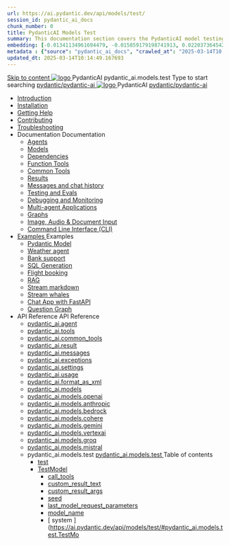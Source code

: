 ```yaml
---
url: https://ai.pydantic.dev/api/models/test/
session_id: pydantic_ai_docs
chunk_number: 0
title: PydanticAI Models Test
summary: This documentation section covers the PydanticAI model testing API. It serves as a guide for users to navigate various models and their functionalities within the PydanticAI framework.
embedding: [-0.01341134961694479, -0.015859179198741913, 0.022037364542484283, -0.027139881625771523, -0.010074025951325893, 0.005630008410662413, -0.041261445730924606, 0.0063264332711696625, 0.006178184412419796, 0.019651591777801514, 0.0063540143892169, -0.0751311406493187, -0.01122554112225771, -0.02457483299076557, 0.003609687089920044, -0.00032063122489489615, -0.02122371830046177, 0.015817807987332344, 0.0011592714581638575, 0.05011500418186188, 0.051825039088726044, 0.023526746779680252, 0.010025759227573872, 0.006081650499254465, 0.017486467957496643, -0.011535828933119774, -0.010046444833278656, 0.04884627088904381, 0.005923058837652206, -0.044626351445913315, 0.03668297082185745, -0.018134625628590584, -0.052073270082473755, -0.0033355990890413523, 0.013652684167027473, 0.004223368130624294, -0.000884321634657681, 0.010860090143978596, -0.0037958601024001837, 0.028574103489518166, 0.004064776469022036, -0.030091067776083946, 0.03911011293530464, 0.016534918919205666, -0.07733763009309769, 0.003713116515427828, 0.026188330724835396, 0.006812551524490118, 0.0036751923616975546, 0.0011153139639645815, -0.06492610275745392, 0.032738860696554184, -0.028684427961707115, -0.011901279911398888, 7.557890057796612e-05, -0.0040958053432404995, -0.036351997405290604, 0.014562863856554031, -0.005133547354489565, -0.03058752976357937, -0.0019272350473329425, -0.006329881027340889, -0.006929771509021521, 0.05725853145122528, -0.038006868213415146, -0.024850644171237946, -0.0445987693965435, 0.014383586123585701, -0.052293919026851654, -0.02280963584780693, 0.03726217523217201, 0.0428059920668602, -0.03966173902153969, -0.02298891358077526, -0.016934845596551895, -0.03977206349372864, 0.031580451875925064, 0.09763737767934799, -0.020189424976706505, -0.05210085213184357, -0.008688071742653847, 0.04848771542310715, 0.007743416354060173, -0.0002144005848094821, -0.016203943639993668, -0.024092162027955055, -0.052983447909355164, -0.01449391059577465, -0.010563592426478863, -0.04953579977154732, -0.025029921904206276, -0.0032597507815808058, -0.01323207188397646, 0.006336776539683342, 0.08842526376247406, 0.001136861857958138, -0.005978221073746681, -0.014576653949916363, -0.006426415406167507, 0.017596794292330742, 0.025926310569047928, -0.029815256595611572, -0.06018213555216789, 0.05913405120372772, 0.033924851566553116, 0.003971689846366644, 0.01676935888826847, -0.016783148050308228, -0.015459251590073109, 0.022975124418735504, -0.09129370748996735, -0.03003590553998947, -0.026009052991867065, 0.010749765671789646, -0.0729246437549591, -0.001304934616200626, 0.002456448972225189, -0.01084629911929369, -0.0054024639539420605, -0.06724292039871216, -0.03596585988998413, 0.0048094685189425945, 0.04506764933466911, -0.0008550166385248303, 0.039744481444358826, -0.002527125645428896, -0.011356551200151443, -0.05317651852965355, -0.05852726474404335, -0.02024458721280098, 0.009936120361089706, 0.0066780936904251575, 0.04208888113498688, -0.010108502581715584, -0.015804016962647438, -0.012480484321713448, -0.03257337585091591, -0.011480666697025299, -0.0365726463496685, 0.03475228697061539, 0.02085137367248535, -0.030339298769831657, -0.02512645535171032, 0.032738860696554184, -0.03362146019935608, -0.0010791136883199215, -0.019403360784053802, -0.017886396497488022, -0.007309013046324253, 0.029401538893580437, 0.030394461005926132, 0.02945670112967491, -0.021389205008745193, -0.01919650286436081, -0.032049331814050674, 0.01033604796975851, 0.008646700531244278, 0.03475228697061539, 0.005709304474294186, -0.05441766977310181, 0.007591720204800367, 0.0528455413877964, -0.040434010326862335, 0.007515871897339821, -0.03398001566529274, 0.00215477985329926, -0.0483773909509182, -0.01999635621905327, -0.06415382772684097, -0.0499495193362236, 0.014383586123585701, -0.012556333094835281, -0.008522585034370422, -0.012997631914913654, 0.009998178109526634, -0.02356811985373497, -0.030422043055295944, -0.016548708081245422, -0.037979286164045334, -0.02849135920405388, -0.04186823219060898, 0.0008123519946821034, -0.06040278822183609, -0.02512645535171032, -0.014073297381401062, -0.026367608457803726, -0.0009119028109125793, 0.022657940164208412, -0.009350020438432693, 0.047549955546855927, 0.025788404047489166, 0.011763373389840126, 0.05582430958747864, 0.031497709453105927, 0.01868624985218048, -0.03025655634701252, 0.047522373497486115, -0.008832872845232487, 0.002963253064081073, 0.014576653949916363, -0.006453996524214745, 0.015086906030774117, 0.03535907343029976, 0.00690563814714551, 0.0038096506614238024, -0.03842058405280113, 0.007929589599370956, 0.019182711839675903, -0.03781379759311676, -0.018920689821243286, 0.03817235305905342, -0.068235844373703, 0.021568482741713524, 0.00489910738542676, -0.010598069056868553, 0.014935209415853024, -0.0836261436343193, 0.001966882962733507, 0.0012256387853994966, 0.04225436970591545, -0.017651956528425217, 0.044626351445913315, 0.03979964554309845, 0.01263218093663454, -0.023706024512648582, 0.025719450786709785, 0.027677714824676514, -0.05692755803465843, 0.024271439760923386, -0.006288509350270033, 0.005336958449333906, 0.013935391791164875, -0.00030511681688949466, 0.0037648312281817198, 0.006947009824216366, -0.06238863244652748, 0.007805474102497101, 0.00441988417878747, 0.0030253108125180006, -0.032738860696554184, -0.004213025327771902, 0.017514050006866455, 0.0026857175398617983, 0.02747085690498352, 0.01623152568936348, 0.012583914212882519, 0.002284066518768668, -0.05924437567591667, 0.032628536224365234, 0.03615892678499222, 0.07110428810119629, -0.024643784388899803, 0.015155859291553497, -0.03213207423686981, -0.001472145551815629, -0.021444369107484818, -0.020037727430462837, -0.010611859150230885, -0.02400941774249077, 0.0173899345099926, -0.023333679884672165, 0.03773105517029762, -0.010887671262025833, -0.010225722566246986, -0.025347106158733368, -0.01641080342233181, -0.01670040562748909, 0.012804563157260418, -0.028656847774982452, -0.05430734530091286, 0.03133222088217735, 0.047163818031549454, 0.06117505952715874, -0.017265819013118744, -0.039027370512485504, 0.01151514332741499, 0.004461255855858326, 0.025181617587804794, 0.032849185168743134, -8.710697147762403e-05, 0.008322621695697308, 0.01152893342077732, 0.032076913863420486, 0.0343385711312294, 8.848064680933021e-06, 0.02896024100482464, 0.007315908093005419, -0.029236052185297012, -0.00021709405700676143, -0.004068224225193262, 0.017734698951244354, 0.0030253108125180006, 0.02887749671936035, -0.057644668966531754, 0.022754473611712456, -0.011142796836793423, 0.06647064536809921, 0.007043544203042984, 0.028325872495770454, -0.018879318609833717, 0.046612195670604706, 0.003001177217811346, 0.007639986928552389, -0.011184168979525566, 0.007309013046324253, 0.009481031447649002, -0.001768643269315362, -0.015086906030774117, 0.041482094675302505, -0.0417027473449707, -0.014190517365932465, 0.03626925125718117, -0.01370095182210207, -0.04655703529715538, -0.015610948204994202, -0.040902890264987946, 0.04142693430185318, -0.023113029077649117, 0.05025291070342064, -0.006953905336558819, -0.059630513191223145, -0.048929017037153244, 0.018879318609833717, 0.038337841629981995, -0.04732930660247803, 0.0056610372848808765, 0.018369067460298538, -0.008481212891638279, -0.026009052991867065, -0.003609687089920044, 0.009205219335854053, -0.03618650883436203, -0.007364175282418728, -0.004326797556132078, 0.015997085720300674, -0.01559715811163187, -0.024312810972332954, 0.02223043143749237, -0.025029921904206276, 0.04832223057746887, -0.0590788908302784, -0.03351113572716713, -0.0399099700152874, -0.004909450188279152, -0.003916527610272169, 0.007371070794761181, 0.017555421218276024, 0.04178548976778984, 0.0058058383874595165, 0.0037613834720104933, 0.016976216807961464, -0.016093619167804718, 0.020258378237485886, 0.04084772989153862, -0.029649769887328148, -0.03557972237467766, -0.018741412088274956, 0.002523678122088313, 0.005778257269412279, 0.01569369249045849, -0.03615892678499222, -0.005471416749060154, 0.014273261651396751, 0.006047173868864775, -0.00430955970659852, 0.003919975366443396, -0.03138738498091698, -0.010935937985777855, -0.005933401640504599, -0.004054433666169643, 0.0030563396867364645, -0.012170196510851383, -0.014907628297805786, -0.005788600537925959, -0.024119742214679718, -0.01999635621905327, -0.02849135920405388, 0.01732098124921322, 0.008681177161633968, 0.033924851566553116, 0.0526248924434185, -0.008446736261248589, 0.01807946339249611, 0.011266912333667278, 0.059299539774656296, 0.01424567960202694, -0.002106512663885951, 0.019761916249990463, -0.00660569267347455, 0.05353507399559021, 0.04713623970746994, -0.03875156119465828, -0.012225358746945858, -0.004806020762771368, 0.02718125469982624, 0.0401306189596653, -0.003230445785447955, 0.022975124418735504, 0.0635470375418663, 0.00890872161835432, -0.017541632056236267, -0.013714741915464401, -0.0374552421271801, 0.001799672027118504, 0.0012704581022262573, 0.02700197696685791, 0.047412049025297165, 0.016755567863583565, 0.02624349296092987, -0.005974773317575455, 0.041592422872781754, -0.011363446712493896, 0.014838675037026405, -0.03569004684686661, -0.035221166908741, -0.05513478070497513, 0.03406275808811188, 0.024064579978585243, 0.03420066460967064, 0.026091797277331352, -0.03271128237247467, -0.08164029568433762, -0.044957324862480164, -0.0171692855656147, -0.09427247941493988, 0.05629318952560425, 0.07049749791622162, -0.028794752433896065, -0.004868078511208296, -0.04512281343340874, -0.020975487306714058, 0.019789498299360275, 0.04448844492435455, 0.0044647036120295525, 0.004947374574840069, -0.019293036311864853, -0.004026852548122406, 0.02035491168498993, -0.009701680392026901, 0.02229938469827175, 0.03469712659716606, -0.0457020178437233, -0.01810704544186592, 0.024464508518576622, -0.02082379162311554, -0.015321345999836922, -0.011232435703277588, -0.032876767218112946, -0.010749765671789646, -0.04316454753279686, 0.01741751655936241, -0.0005973049555905163, -0.02111339382827282, 0.001136861857958138, -0.013225176371634007, -0.04448844492435455, 0.06128538399934769, -0.009763738140463829, 0.06503642350435257, -0.008722548373043537, 0.0508321151137352, 0.013707847334444523, -0.03202174976468086, 0.04804641753435135, -0.017776072025299072, -0.021775342524051666, 0.029842838644981384, -0.011666839942336082, -0.001180819352157414, -0.002913262229412794, 0.02711230143904686, -0.04848771542310715, 0.004840497393161058, -0.01306658424437046, -0.006574664264917374, -0.017514050006866455, 0.014397376216948032, 0.023554328829050064, -0.02143057808279991, -0.022023573517799377, 0.025760823860764503, -0.028822334483265877, -0.00983269140124321, 0.028684427961707115, -0.01169442106038332, 0.08533617109060287, -0.024023208767175674, -0.04934273287653923, 0.0021875323727726936, 0.006929771509021521, -0.02800869010388851, 0.011611676774919033, 0.04675010219216347, -0.01743130572140217, 0.036351997405290604, 0.032297562807798386, -0.010604964569211006, 0.007846846245229244, -0.03061511181294918, 0.004988746251910925, -0.012108138762414455, -0.012363264337182045, 0.0027270892169326544, 0.05736885592341423, 0.01915512979030609, -0.024781690910458565, 0.019237874075770378, -0.004495732486248016, -0.0010946281254291534, 0.03908253461122513, -0.06111989542841911, 0.0007321941666305065, -0.0009653413435444236, 0.031470127403736115, 0.027429483830928802, 0.02631244622170925, 0.0038372317794710398, 0.032849185168743134, 0.010956624522805214, 0.004009614232927561, 0.03260095417499542, -0.0325457938015461, 0.0006697055650874972, 0.010756660252809525, -0.0061885276809334755, -0.030422043055295944, -0.02573324181139469, -0.04046159237623215, -0.010687707923352718, -0.013404454104602337, 0.009246590547263622, 0.00288223335519433, 0.020920325070619583, -0.039054952561855316, -0.06051311269402504, 0.006129917688667774, 0.024050788953900337, 0.010370523668825626, -0.0338972732424736, -0.003557972377166152, 0.005123204551637173, 0.02071346715092659, -0.02147194929420948, 0.007198688108474016, 0.010866985656321049, 0.024919597432017326, 0.002616764511913061, 0.00536798732355237, -0.00397513760253787, 0.005471416749060154, 0.07573792338371277, -0.014893838204443455, 0.018369067460298538, -0.03213207423686981, 0.023940464481711388, 0.022216640412807465, -0.022795846685767174, -0.016783148050308228, 0.029236052185297012, 0.00628161383792758, -0.008157134056091309, -0.015955712646245956, 0.01355615071952343, 0.02049281820654869, -0.017072750255465508, 0.05565882474184036, 0.02428523078560829, -0.016465965658426285, -0.012225358746945858, -0.011066948994994164, 0.0076813590712845325, -0.008708758279681206, -0.026919232681393623, -0.005509341135621071, -0.020810000598430634, 0.003678640117868781, 0.008757025003433228, -0.017803652212023735, -0.014893838204443455, 0.0036165823694318533, -0.027429483830928802, -0.02461620420217514, 0.005874791648238897, 0.03224240243434906, -0.036379579454660416, 0.01832769438624382, -0.002861547516658902, 0.0013187251752242446, 0.0011308284010738134, 0.024602413177490234, 0.02967735007405281, -0.03279402479529381, -0.007550348527729511, -0.029236052185297012, -0.006091993302106857, -0.011915070004761219, 0.0430266410112381, -0.02791215479373932, -0.030670274049043655, 0.026395190507173538, 0.006250584963709116, -0.02956702560186386, -0.003256303258240223, 0.0417027473449707, -0.009894749149680138, 0.005233529023826122, 0.0015074838884174824, 0.016893472522497177, -0.030532367527484894, 0.0006382457795552909, -0.002756394213065505, -0.010908356867730618, -0.010439476929605007, -0.04801883548498154, 0.014452538453042507, 0.028105223551392555, -0.04925999045372009, 0.008970779366791248, 0.06343671679496765, -0.04873594641685486, -0.00994301587343216, 0.007143525872379541, 0.013094165362417698, -0.0014376690378412604, 0.0013532016891986132, -0.01041189581155777, -0.004461255855858326, -0.03698636218905449, -0.03246305137872696, 0.020079100504517555, -0.031470127403736115, 0.031497709453105927, 0.036131348460912704, 0.022837217897176743, -0.023416422307491302, 0.008922511711716652, 0.005643798969686031, -0.024409344419836998, 0.00029865247779525816, -0.036820877343416214, 0.018162207677960396, 0.03770347312092781, 0.0017807099502533674, -0.021196138113737106, 0.025002339854836464, -0.029925581067800522, -0.003713116515427828, -0.0035441818181425333, 0.008143343962728977, -0.017720907926559448, -0.008391574025154114, -0.010804927907884121, -0.0010325704934075475, -0.002787423087283969, 0.02067209593951702, -0.01572127267718315, -0.012790773063898087, -0.028684427961707115, -0.02660204842686653, 0.02718125469982624, -0.05028049275279045, 0.012314997613430023, 0.02956702560186386, -0.040103036910295486, -0.024561041966080666, 0.027029557153582573, 0.024230066686868668, 0.030504785478115082, 0.016148781403899193, 0.001160133397206664, -0.012156405486166477, 0.010729079134762287, 0.020161842927336693, 0.03177351877093315, 0.011315179988741875, 0.01137034222483635, 0.01663145236670971, -0.06051311269402504, -0.03458680212497711, 0.03599344193935394, -0.01897585205733776, 0.0025495353620499372, -0.0909627377986908, 0.01790018565952778, 0.07755827903747559, -0.015817807987332344, 0.030642691999673843, 0.023471584543585777, 0.0011523761786520481, 0.039496250450611115, 0.0040958053432404995, -0.03533149138092995, -0.0014971409691497684, -0.007577929645776749, 0.015569576993584633, 0.005895477253943682, -0.014080192893743515, 0.03014623001217842, -0.013445825316011906, -0.10447751730680466, -0.019651591777801514, -0.0027339844964444637, -0.010170560330152512, -0.007467604707926512, -0.036351997405290604, 0.012797667644917965, 0.003349389648064971, 0.02227180451154709, 0.039275601506233215, -0.03599344193935394, -0.037179432809352875, 0.02599526382982731, -0.022382128983736038, 0.024064579978585243, -0.027139881625771523, 0.010342942550778389, 0.013838857412338257, 0.01212882436811924, -0.016934845596551895, -0.02028595842421055, -0.032987091690301895, 0.01904480531811714, -0.011004891246557236, 0.00895009282976389, 0.007205583620816469, -0.03651748225092888, -0.0076330918818712234, 0.026491723954677582, -0.019237874075770378, -0.018162207677960396, 0.017583003267645836, -0.001709171338006854, -0.008825978264212608, -0.01991361193358898, 0.0027443275321274996, -0.022754473611712456, -0.06073376163840294, 0.03546939790248871, -0.018631087616086006, 0.012087452225387096, -0.019251665100455284, -0.001980673521757126, -0.01641080342233181, -0.01565231941640377, -0.031111571937799454, -0.032656118273735046, 0.0007908041588962078, 0.06531223654747009, -0.015776434913277626, -0.02057556062936783, 0.008819082751870155, 0.011253122240304947, -0.0016005703946575522, -0.020272167399525642, 0.010639440268278122, -0.022575195878744125, 0.005750676151365042, 0.000880443025380373, -0.026477932929992676, 0.030118649825453758, -0.00034885885543189943, 0.004450913053005934, -0.018355276435613632, 0.04308180510997772, -0.013921600766479969, -0.025347106158733368, 0.03704152628779411, 0.008122657425701618, -0.02158227376639843, 0.007246955297887325, -0.019541267305612564, -0.017982929944992065, -0.010032654739916325, 0.019899822771549225, 0.02035491168498993, -0.024464508518576622, 0.01790018565952778, -0.012411531060934067, 0.021278880536556244, -0.003926870878785849, -0.0016677995445206761, -0.007295222487300634, 0.00756413908675313, -0.0005072351777926087, 0.012749400921165943, -0.00968789029866457, -0.020272167399525642, -0.027029557153582573, -0.04197855666279793, -0.0267537459731102, -0.03533149138092995, 0.010956624522805214, 0.014176727272570133, 0.0018720726948231459, 0.018782785162329674, -0.037179432809352875, 0.005299034528434277, -0.08721169084310532, -0.016755567863583565, -0.0008886311552487314, -0.009253486059606075, 0.05408669635653496, -0.022189060226082802, 0.006919428706169128, 0.03494535759091377, -0.013790590688586235, -0.01431463286280632, 0.01066702138632536, 0.009184533730149269, -0.017734698951244354, -0.004668114706873894, 0.03541423752903938, -0.032297562807798386, 0.039054952561855316, -0.008432946167886257, 0.03930318355560303, -0.005412806756794453, -0.0029425672255456448, 0.010074025951325893, -0.0016945188399404287, 0.03604860231280327, -0.056375935673713684, -0.009612041525542736, -0.010349838063120842, 0.02180292271077633, 0.029815256595611572, -0.001307520316913724, -0.03513842448592186, -0.03243546932935715, -0.019610220566391945, 0.033924851566553116, -0.023292306810617447, 0.039385925978422165, 0.0020789315458387136, 0.025926310569047928, 0.0030580635648220778, -0.01897585205733776, 0.01263218093663454, -0.008412260562181473, 0.022575195878744125, 0.01977570727467537, 0.021995991468429565, -0.012839039787650108, -0.009432763792574406, -0.0006830652127973735, 0.0033717993646860123, 0.005895477253943682, 0.020396282896399498, 0.031470127403736115, -0.004547447431832552, 0.040654659271240234, 0.014176727272570133, 0.021127184852957726, -0.04790851101279259, 0.005802391096949577, -0.0077778929844498634, 0.006684988737106323, -0.006347119342535734, -0.001794500625692308, -0.022575195878744125, -0.013218280859291553, -0.04515039175748825, -0.004709486849606037, -0.04051675647497177, 0.017072750255465508, -0.0007860636687837541, -0.011301388964056969, -0.009763738140463829, 0.03668297082185745, -0.010308466851711273, -0.016203943639993668, -0.008853559382259846, 0.005902372766286135, 0.0042406064458191395, 0.008412260562181473, 0.0048818690702319145, -0.03778621926903725, 0.03979964554309845, -0.026326237246394157, -0.011921965517103672, 0.034614380449056625, -0.027567390352487564, 0.01612120121717453, -0.00430955970659852, -0.030697854235768318, 0.027636343613266945, -0.0007546038832515478, 0.026836488395929337, -0.017720907926559448, 6.318891973933205e-05, 0.011211750097572803, -0.04390924051403999, 0.014107774011790752, -0.02526436187326908, -0.0002579271385911852, 0.01999635621905327, 0.011142796836793423, 0.033924851566553116, 0.025222990661859512, -0.010349838063120842, 0.026905441656708717, -0.004581923596560955, 0.0289878211915493, -0.0012109862873330712, -0.03072543628513813, -0.017196865752339363, 0.02602284401655197, 0.015638530254364014, 0.020810000598430634, 0.013425139710307121, -0.020382491871714592, -0.033924851566553116, -0.02078242041170597, 0.07551727443933487, 0.006736703682690859, -0.04669493809342384, 0.0011230711825191975, 0.009460344910621643, 0.009805110283195972, -0.009212114848196507, 0.03607618436217308, -0.01641080342233181, -0.00822608731687069, -0.00660569267347455, 0.002844309201464057, -0.025222990661859512, 0.012377055361866951, 0.023471584543585777, 0.019458523020148277, -0.03814477473497391, 0.021085813641548157, -0.015335137024521828, -0.008301935158669949, 0.044405702501535416, -0.02700197696685791, 0.012680447660386562, -0.0041751014068722725, 0.008681177161633968, -0.008701862767338753, -0.005309377331286669, -0.012797667644917965, -0.053921207785606384, -0.007998542860150337, -0.0021927040070295334, -0.023981837555766106, 0.0127080287784338, -0.01799672096967697, 0.03541423752903938, -0.007371070794761181, -0.008177820593118668, 0.03712426871061325, -0.020920325070619583, 0.020258378237485886, -0.02082379162311554, -0.06211281940340996, -0.011611676774919033, -0.0029529102612286806, -0.028794752433896065, 0.04109596088528633, -0.003489019349217415, -0.025071293115615845, 0.02100306935608387, -0.009060418233275414, -0.022354546934366226, -0.0010429134126752615, -0.006319538224488497, 0.014004345051944256, 0.0010110227158293128, 0.0325457938015461, 0.031497709453105927, 0.01623152568936348, 0.030311718583106995, 0.0862739309668541, 0.03359387814998627, -0.005174919031560421, -0.026036635041236877, 0.024133533239364624, -0.008577747270464897, 0.0006809104233980179, 0.0008313140133395791, 0.00317700719460845, 0.05582430958747864, 0.0023581909481436014, -0.009232800453901291, 0.02280963584780693, -0.011425504460930824, 0.037179432809352875, 0.03398001566529274, -0.009212114848196507, -0.00529558677226305, 0.04189581423997879, -0.0036751923616975546, 0.00041113197221420705, 0.0508321151137352, 0.003330427687615156, -0.00012217601761221886, 0.0005473140627145767, 0.011846117675304413, 0.029153307899832726, 0.0032166552264243364, -0.008322621695697308, -0.008929407224059105, 0.01699000783264637, 0.00259435479529202, -0.029594607651233673, 0.0171692855656147, 0.016659032553434372, 0.0030201394110918045, -0.0014583549927920103, 0.016548708081245422, 0.003509705187752843, -0.014576653949916363, 0.005350749008357525, -0.03315258026123047, -0.014397376216948032, -0.025760823860764503, -0.002315095392987132, -0.03709668666124344, -0.023623282089829445, -0.02472652867436409, 0.01405950728803873, 0.007419337518513203, 0.017803652212023735, 0.008557061664760113, 0.01352167408913374, 0.01857592537999153, 0.010860090143978596, -0.018272532150149345, 0.02082379162311554, -0.034614380449056625, -0.0014316356973722577, 0.05441766977310181, -0.0023426765110343695, 0.0211823470890522, 0.0022530376445502043, 0.011356551200151443, -0.021927038207650185, -0.0038406795356422663, 0.029953163117170334, 0.002439210657030344, -0.015211021527647972, 0.020092889666557312, 0.02942912094295025, 0.04779818654060364, 0.047191400080919266, 0.005281796213239431, -0.016493545845150948, -0.00950861256569624, 0.013121746480464935, 0.021058231592178345, -0.015155859291553497, 0.015845388174057007, -0.028546523302793503, 0.030863340944051743, 0.0018393200589343905, 0.00583686726167798, 0.02020321600139141, -0.009536193683743477, 0.04048917442560196, 0.010032654739916325, 0.004550894722342491, -0.007867531850934029, -0.031608033925294876, 0.012928678654134274, 0.0024667917750775814, 0.03409034013748169, 0.01879657432436943, -0.02686407044529915, 0.029346376657485962, 0.0030925399623811245, 0.012901097536087036, -0.02588493749499321, -0.010398105718195438, -0.006436758209019899, -0.020685885101556778, 0.01117037795484066, -0.011080739088356495, -0.04424021393060684, 0.007357280235737562, 0.0071917930617928505, -0.01183922216296196, 0.016176363453269005, -0.02862926572561264, -0.017252027988433838, -0.025222990661859512, 0.0022357995621860027, -0.00413028197363019, 0.011522038839757442, 0.02125130034983158, -0.00441988417878747, -0.020547980442643166, -0.012377055361866951, 0.015431670472025871, 0.007398651912808418, 0.009556879289448261, 0.027953527867794037, -0.03864123299717903, 0.02829829230904579, 0.017445096746087074, -0.0007408132660202682, 0.006547082681208849, 0.006640169303864241, -0.002023769076913595, 0.0021185795776546, -0.09167984873056412, 0.030890922993421555, 0.024740319699048996, -0.039634156972169876, -0.016576290130615234, 0.015293764881789684, 0.01732098124921322, -0.008281249552965164, 0.010777346789836884, -0.043219711631536484, -0.005247319582849741, -0.03191142529249191, 0.002170294290408492, 0.005767914466559887, 0.01699000783264637, 0.022616568952798843, -0.00544038787484169, 0.004082014784216881, -0.03155286982655525, -5.650909952237271e-05, 0.0067815231159329414, 0.008315726183354855, -0.022464871406555176, 0.03406275808811188, 0.004213025327771902, 0.006636721547693014, 0.02733295038342476, -0.04341277852654457, -0.01205297652631998, -0.06498125940561295, -0.031497709453105927, -0.0023909437004476786, -0.04250260069966316, -0.008536375127732754, -0.006195422727614641, -0.024243857711553574, -0.017831234261393547, 0.020396282896399498, -0.006278166547417641, 0.012687343172729015, 0.004771544132381678, 0.0003324825083836913, -0.014162936247885227, 0.08688072115182877, -0.004192339722067118, -0.022133897989988327, 0.01991361193358898, 0.0020427312701940536, 0.010018863715231419, 0.008088181726634502, 0.022864799946546555, -0.01850697211921215, -0.011901279911398888, -0.021016860380768776, 0.03036688081920147, 0.022947542369365692, 5.871774919796735e-05, 0.009901643730700016, -0.009880958124995232, 0.005767914466559887, -0.01180474553257227, 0.035193588584661484, -0.00047146581346169114, 0.021858086809515953, 0.033814527094364166, -0.0275398101657629, -0.01770711876451969, 0.011956442147493362, -0.006850475911051035, 0.010322256945073605, -0.03174594044685364, 0.03306983783841133, 0.03817235305905342, 0.004099253099411726, -0.032297562807798386, -0.013831961899995804, 0.005616217851638794, -0.02287858910858631, 0.00866049062460661, 0.010604964569211006, 0.017307190224528313, -0.008860453963279724, -0.0041682058945298195, 0.03552456200122833, 0.007246955297887325, -0.0035510770976543427, -0.002068588510155678, 0.0026340028271079063, 0.02057556062936783, 0.011115215718746185, -0.030311718583106995, 0.0013066584942862391, 0.0254160575568676, -0.03370420262217522, 0.023802559822797775, -0.01712791435420513, -0.008943198248744011, -0.00024155080609489232, -0.027126092463731766, -0.0014574930537492037, 0.04164758324623108, 0.039385925978422165, 0.011825431138277054, -0.024878226220607758, 0.01030157133936882, -0.00668843649327755, 0.03047720529139042, -0.007474500220268965, -0.06012697517871857, 0.004850840196013451, -0.007115944754332304, -0.0012368436437100172, 0.04109596088528633, -0.015348927117884159, 0.016603870317339897, 0.01790018565952778, -0.001286834478378296, 0.010742870159447193, 0.023540537804365158, 0.0008459665114060044, -0.0012256387853994966, 0.00866049062460661, 0.034504055976867676, 0.0091983238235116, -0.006764284800738096, -0.009736157022416592, 0.034972935914993286, -0.026119379326701164, -0.038117192685604095, 0.009563774801790714, -0.009963701479136944, -0.02577461302280426, -0.0003818269760813564, 0.0012799391988664865, -0.002170294290408492, -0.016755567863583565, 0.033786945044994354, 0.01277698203921318, 0.028463779017329216, -0.020161842927336693, 0.019251665100455284, 0.015142068266868591, 0.02111339382827282, 0.018603507429361343, 0.01023261807858944, -0.046032991260290146, 0.022354546934366226, -0.018203578889369965, 0.004316454753279686, -0.023361260071396828, -0.007508976384997368, -0.01745888777077198, 0.02780183032155037, 0.017583003267645836, 0.006791865918785334, 0.022906171157956123, 0.005988563876599073, -0.01872762106359005, -0.00058394530788064, -0.031111571937799454, 0.007853741757571697, -0.04457118734717369, -0.024202486500144005, 0.0035183243453502655, -0.015183440409600735, -0.017445096746087074, -0.00977752823382616, -0.006009249947965145, 0.023774977773427963, 0.013342396356165409, -0.02486443519592285, -0.019072387367486954, -0.004099253099411726, -0.010294675827026367, -0.005181814543902874, 0.005161128472536802, -0.026684792712330818, -0.0073021175339818, -0.00995680596679449, -0.000564552319701761, -0.024202486500144005, -0.033786945044994354, 0.030753016471862793, 0.007150421384721994, 0.03295950964093208, 0.005009431857615709, -0.0365726463496685, -0.0028270711190998554, -0.023733606562018394, 0.008329516276717186, 0.006567768752574921, -0.019361989572644234, 0.00025706522865220904, -0.003027034690603614, -0.0032183791045099497, 0.01399055402725935, 0.022768264636397362, 0.014921419322490692, -0.03831025958061218, 0.011328970082104206, -0.039606574922800064, -0.018810365349054337, -6.211152503965423e-05, 0.01030157133936882, 0.0010532563319429755, -0.015017952769994736, 0.012928678654134274, 0.014755931682884693, 0.006071307696402073, 0.009708575904369354, 0.006791865918785334, 0.013728532940149307, -0.0012290864251554012, -0.00016710316413082182, -0.023113029077649117, 0.004850840196013451, 0.015514414757490158, 0.025650497525930405, -0.020092889666557312, 0.007295222487300634, -0.006360909901559353, -0.0009093170519918203, -0.01714170351624489, 0.007612405810505152, -0.0029460149817168713, 0.0046095047146081924, -0.013245861977338791, -0.006947009824216366, 0.00930864829570055, -0.027484646067023277, -0.002840861678123474, -0.01424567960202694, -0.031690776348114014, -0.0017910529859364033, -0.0028063852805644274, 0.029649769887328148, 0.00822608731687069, -0.002315095392987132, 0.04804641753435135, 0.0024685156531631947, -0.006350567098706961, 0.017293401062488556, 0.0022599329240620136, -0.016245314851403236, 0.024243857711553574, 0.0005835143383592367, -0.013238966464996338, -0.02216147817671299, 0.02316819131374359, 0.007502081338316202, 0.017941558733582497, -0.013783695176243782, -0.0024771348107606173, -0.008005437441170216, -0.0003266646235715598, -0.017982929944992065, 0.000594288285356015, 0.02751222811639309, -0.006322985980659723, 0.005309377331286669, -0.004619847983121872, 0.006926324218511581, -0.02646414376795292, -0.010977310128509998, 0.012970050796866417, 0.01634185016155243, -0.01959642954170704, 0.025181617587804794, 0.0026288314256817102, 0.029153307899832726, 0.0033942090813070536, -0.0013575112679973245, 0.027084719389677048, 0.018189789727330208, 0.0038510223384946585, -0.01102557685226202, -0.021706389263272285, -0.021775342524051666, -0.016548708081245422, -0.01645217463374138, 0.01073597464710474, 0.030173812061548233, -0.014356005005538464, -0.02334746904671192, 0.020768629387021065, -0.02660204842686653, 0.025360895320773125, -0.028243130072951317, -0.0024150770623236895, 0.008936302736401558, 0.011908174492418766, -0.019224083051085472, 0.005030117928981781, 0.014114669524133205, 0.0105911735445261, -0.00793648511171341, -0.03993754833936691, -0.005923058837652206, -0.031939007341861725, 0.000587823917157948, -0.006043726112693548, -0.011439294554293156, 0.0027598419692367315, -0.043467942625284195, 0.0007076296606101096, 0.0318838469684124, -0.008329516276717186, 0.022533824667334557, 0.02508508414030075, -0.03511084243655205, -0.014618026092648506, -0.06156119704246521, -0.00617128936573863, 0.011046263389289379, 0.017196865752339363, 0.014535282738506794, 0.0021771895699203014, 0.00044647036702372134, 0.009549983777105808, 0.018920689821243286, -0.009929224848747253, -0.004147520288825035, -0.040075454860925674, 0.0076261963695287704, -0.010260199196636677, -0.0038717081770300865, -0.010094712488353252, 0.0012394293444231153, 0.009915434755384922, -0.007584824692457914, -0.006988381966948509, 0.02169259823858738, 0.009094894863665104, 0.030863340944051743, 0.00583686726167798, 0.02280963584780693, -0.013983658514916897, 0.020547980442643166, 0.037069108337163925, 0.005981668829917908, -0.0004904278903268278, -0.010287780314683914, -0.012639076448976994, -0.0076330918818712234, -0.028794752433896065, 0.034972935914993286, 0.014411167241632938, 0.009177638217806816, 0.03094608522951603, 0.01391470618546009, 0.031939007341861725, -0.04652945324778557, 0.03364904224872589, 0.0011558238184079528, 0.002170294290408492, 0.009660308249294758, -0.015500623732805252, 0.012301206588745117, 0.035441815853118896, -0.01966538280248642, 0.017762281000614166, -0.013983658514916897, 0.003251131623983383, -0.0045853713527321815, -0.020410073921084404, -0.0016703852452337742, 0.0024461059365421534, 0.026629630476236343, 0.024919597432017326, -0.02840861678123474, 0.00617128936573863, 0.011315179988741875, -0.007929589599370956, 0.015748854726552963, -0.0004697419935837388, 0.03690361976623535, -0.022175269201397896, 0.014507701620459557, -0.002970148343592882, -0.027705296874046326, 0.006522949319332838, 0.02822933904826641, 0.005705856718122959, -0.03748282417654991, 0.0009937844006344676, 0.011004891246557236, -0.014673188328742981, -0.01541788037866354, 0.005247319582849741, 0.007281431928277016, -0.0038613653741776943, -0.004226815886795521, -0.020479027181863785, 0.005130099598318338, 0.021568482741713524, 0.03524874895811081, -0.01703137904405594, -0.0059575350023806095, 0.005881686694920063, -0.021030651405453682, 0.01180474553257227, -0.0236370712518692, -0.001672971062362194, -0.0014911076286807656, -0.0020789315458387136, -0.002315095392987132, 0.025167828425765038, -0.009439659304916859, 0.0314425453543663, 0.0047301724553108215, -0.023954255506396294, -0.00016656448133289814, -0.0015178269241005182, 0.0016841759206727147, 0.007495185825973749, 0.038917046040296555, -0.0183966476470232, -0.011908174492418766, -0.01448012050241232, -0.020437655970454216, 0.0023323337081819773, 0.013528569601476192, -0.03163561597466469, 0.038917046040296555, -0.025691870599985123, 0.0249747596681118, 0.006347119342535734, 0.0003419635468162596, -0.010501534678041935, 0.0069676958955824375, -0.005543817300349474, -0.01883794739842415]
metadata : {"source": "pydantic_ai_docs", "crawled_at": "2025-03-14T10:14:49.166155", "url_path": "/api/models/test/", "chunk_size": 5000}
updated_dt: 2025-03-14T10:14:49.167693
---
```

[ Skip to content ](https://ai.pydantic.dev/api/models/test/#pydantic_aimodelstest)
[ ![logo](https://ai.pydantic.dev/img/logo-white.svg) ](https://ai.pydantic.dev/ "PydanticAI")
PydanticAI 
pydantic_ai.models.test 
Type to start searching
[ pydantic/pydantic-ai  ](https://github.com/pydantic/pydantic-ai "Go to repository")
[ ![logo](https://ai.pydantic.dev/img/logo-white.svg) ](https://ai.pydantic.dev/ "PydanticAI") PydanticAI 
[ pydantic/pydantic-ai  ](https://github.com/pydantic/pydantic-ai "Go to repository")
  * [ Introduction  ](https://ai.pydantic.dev/)
  * [ Installation  ](https://ai.pydantic.dev/install/)
  * [ Getting Help  ](https://ai.pydantic.dev/help/)
  * [ Contributing  ](https://ai.pydantic.dev/contributing/)
  * [ Troubleshooting  ](https://ai.pydantic.dev/troubleshooting/)
  * Documentation  Documentation 
    * [ Agents  ](https://ai.pydantic.dev/agents/)
    * [ Models  ](https://ai.pydantic.dev/models/)
    * [ Dependencies  ](https://ai.pydantic.dev/dependencies/)
    * [ Function Tools  ](https://ai.pydantic.dev/tools/)
    * [ Common Tools  ](https://ai.pydantic.dev/common_tools/)
    * [ Results  ](https://ai.pydantic.dev/results/)
    * [ Messages and chat history  ](https://ai.pydantic.dev/message-history/)
    * [ Testing and Evals  ](https://ai.pydantic.dev/testing-evals/)
    * [ Debugging and Monitoring  ](https://ai.pydantic.dev/logfire/)
    * [ Multi-agent Applications  ](https://ai.pydantic.dev/multi-agent-applications/)
    * [ Graphs  ](https://ai.pydantic.dev/graph/)
    * [ Image, Audio & Document Input  ](https://ai.pydantic.dev/input/)
    * [ Command Line Interface (CLI)  ](https://ai.pydantic.dev/cli/)
  * [ Examples  ](https://ai.pydantic.dev/examples/)
Examples 
    * [ Pydantic Model  ](https://ai.pydantic.dev/examples/pydantic-model/)
    * [ Weather agent  ](https://ai.pydantic.dev/examples/weather-agent/)
    * [ Bank support  ](https://ai.pydantic.dev/examples/bank-support/)
    * [ SQL Generation  ](https://ai.pydantic.dev/examples/sql-gen/)
    * [ Flight booking  ](https://ai.pydantic.dev/examples/flight-booking/)
    * [ RAG  ](https://ai.pydantic.dev/examples/rag/)
    * [ Stream markdown  ](https://ai.pydantic.dev/examples/stream-markdown/)
    * [ Stream whales  ](https://ai.pydantic.dev/examples/stream-whales/)
    * [ Chat App with FastAPI  ](https://ai.pydantic.dev/examples/chat-app/)
    * [ Question Graph  ](https://ai.pydantic.dev/examples/question-graph/)
  * API Reference  API Reference 
    * [ pydantic_ai.agent  ](https://ai.pydantic.dev/api/agent/)
    * [ pydantic_ai.tools  ](https://ai.pydantic.dev/api/tools/)
    * [ pydantic_ai.common_tools  ](https://ai.pydantic.dev/api/common_tools/)
    * [ pydantic_ai.result  ](https://ai.pydantic.dev/api/result/)
    * [ pydantic_ai.messages  ](https://ai.pydantic.dev/api/messages/)
    * [ pydantic_ai.exceptions  ](https://ai.pydantic.dev/api/exceptions/)
    * [ pydantic_ai.settings  ](https://ai.pydantic.dev/api/settings/)
    * [ pydantic_ai.usage  ](https://ai.pydantic.dev/api/usage/)
    * [ pydantic_ai.format_as_xml  ](https://ai.pydantic.dev/api/format_as_xml/)
    * [ pydantic_ai.models  ](https://ai.pydantic.dev/api/models/base/)
    * [ pydantic_ai.models.openai  ](https://ai.pydantic.dev/api/models/openai/)
    * [ pydantic_ai.models.anthropic  ](https://ai.pydantic.dev/api/models/anthropic/)
    * [ pydantic_ai.models.bedrock  ](https://ai.pydantic.dev/api/models/bedrock/)
    * [ pydantic_ai.models.cohere  ](https://ai.pydantic.dev/api/models/cohere/)
    * [ pydantic_ai.models.gemini  ](https://ai.pydantic.dev/api/models/gemini/)
    * [ pydantic_ai.models.vertexai  ](https://ai.pydantic.dev/api/models/vertexai/)
    * [ pydantic_ai.models.groq  ](https://ai.pydantic.dev/api/models/groq/)
    * [ pydantic_ai.models.mistral  ](https://ai.pydantic.dev/api/models/mistral/)
    * pydantic_ai.models.test  [ pydantic_ai.models.test  ](https://ai.pydantic.dev/api/models/test/) Table of contents 
      * [ test  ](https://ai.pydantic.dev/api/models/test/#pydantic_ai.models.test)
      * [ TestModel  ](https://ai.pydantic.dev/api/models/test/#pydantic_ai.models.test.TestModel)
        * [ call_tools  ](https://ai.pydantic.dev/api/models/test/#pydantic_ai.models.test.TestModel.call_tools)
        * [ custom_result_text  ](https://ai.pydantic.dev/api/models/test/#pydantic_ai.models.test.TestModel.custom_result_text)
        * [ custom_result_args  ](https://ai.pydantic.dev/api/models/test/#pydantic_ai.models.test.TestModel.custom_result_args)
        * [ seed  ](https://ai.pydantic.dev/api/models/test/#pydantic_ai.models.test.TestModel.seed)
        * [ last_model_request_parameters  ](https://ai.pydantic.dev/api/models/test/#pydantic_ai.models.test.TestModel.last_model_request_parameters)
        * [ model_name  ](https://ai.pydantic.dev/api/models/test/#pydantic_ai.models.test.TestModel.model_name)
        * [ system  ](https://ai.pydantic.dev/api/models/test/#pydantic_ai.models.test.TestMo
